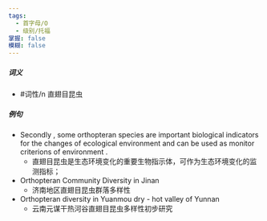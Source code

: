 ```yaml
---
tags:
  - 首字母/O
  - 级别/托福
掌握: false
模糊: false
---
```

##### 词义
- #词性/n  直翅目昆虫
##### 例句
- Secondly , some orthopteran species are important biological indicators for the changes of ecological environment and can be used as monitor criterions of environment .
	- 直翅目昆虫是生态环境变化的重要生物指示体，可作为生态环境变化的监测指标；
- Orthopteran Community Diversity in Jinan
	- 济南地区直翅目昆虫群落多样性
- Orthopteran diversity in Yuanmou dry - hot valley of Yunnan
	- 云南元谋干热河谷直翅目昆虫多样性初步研究
